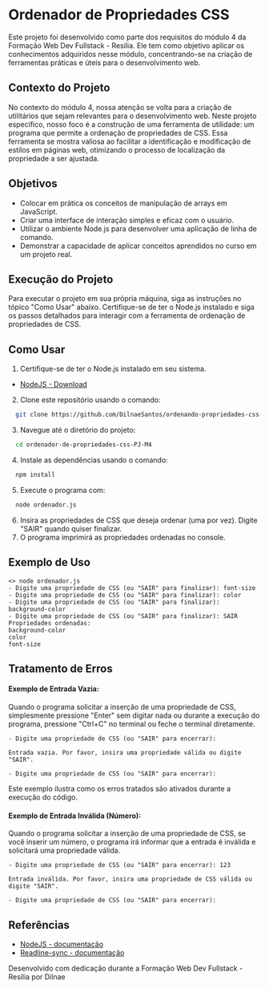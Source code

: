 # Ordenador de Propriedades CSS

Este projeto foi desenvolvido como parte dos requisitos do módulo 4 da Formação Web Dev Fullstack - Resilia. Ele tem como objetivo aplicar os conhecimentos adquiridos nesse módulo, concentrando-se na criação de ferramentas práticas e úteis para o desenvolvimento web.

## Contexto do Projeto

No contexto do módulo 4, nossa atenção se volta para a criação de utilitários que sejam relevantes para o desenvolvimento web. Neste projeto específico, nosso foco é a construção de uma ferramenta de utilidade: um programa que permite a ordenação de propriedades de CSS. Essa ferramenta se mostra valiosa ao facilitar a identificação e modificação de estilos em páginas web, otimizando o processo de localização da propriedade a ser ajustada.

## Objetivos

- Colocar em prática os conceitos de manipulação de arrays em JavaScript.
- Criar uma interface de interação simples e eficaz com o usuário.
- Utilizar o ambiente Node.js para desenvolver uma aplicação de linha de comando.
- Demonstrar a capacidade de aplicar conceitos aprendidos no curso em um projeto real.

## Execução do Projeto

Para executar o projeto em sua própria máquina, siga as instruções no tópico "Como Usar" abaixo. Certifique-se de ter o Node.js instalado e siga os passos detalhados para interagir com a ferramenta de ordenação de propriedades de CSS.

## Como Usar

1. Certifique-se de ter o Node.js instalado em seu sistema.
- [NodeJS - Download](https://nodejs.org/pt-br/download)
   
2. Clone este repositório usando o comando:
```bash
  git clone https://github.com/DilnaeSantos/ordenando-propriedades-css-PJ-M4.git
 ```
3. Navegue até o diretório do projeto:
```bash
  cd ordenador-de-propriedades-css-PJ-M4
```

4. Instale as dependências usando o comando:
```bash
  npm install
```
5. Execute o programa com:
```bash
  node ordenador.js
```
6. Insira as propriedades de CSS que deseja ordenar (uma por vez). Digite "SAIR" quando quiser finalizar.
7. O programa imprimirá as propriedades ordenadas no console.


## Exemplo de Uso

```
<> node ordenador.js
- Digite uma propriedade de CSS (ou "SAIR" para finalizar): font-size
- Digite uma propriedade de CSS (ou "SAIR" para finalizar): color
- Digite uma propriedade de CSS (ou "SAIR" para finalizar): background-color
- Digite uma propriedade de CSS (ou "SAIR" para finalizar): SAIR
Propriedades ordenadas:
background-color
color
font-size
```

## Tratamento de Erros

#### Exemplo de Entrada Vazia:

Quando o programa solicitar a inserção de uma propriedade de CSS, simplesmente pressione "Enter" sem digitar nada ou durante a execução do programa, pressione "Ctrl+C" no terminal ou feche o terminal diretamente.

```
- Digite uma propriedade de CSS (ou "SAIR" para encerrar):

Entrada vazia. Por favor, insira uma propriedade válida ou digite "SAIR".

- Digite uma propriedade de CSS (ou "SAIR" para encerrar):   
```

Este exemplo ilustra como os erros tratados são ativados durante a execução do código.

#### Exemplo de Entrada Inválida (Número):

Quando o programa solicitar a inserção de uma propriedade de CSS, se você inserir um número, o programa irá informar que a entrada é inválida e solicitará uma propriedade válida.

```
- Digite uma propriedade de CSS (ou "SAIR" para encerrar): 123

Entrada inválida. Por favor, insira uma propriedade de CSS válida ou digite "SAIR".

- Digite uma propriedade de CSS (ou "SAIR" para encerrar): 
```

## Referências

  - [NodeJS - documentação](https://nodejs.org/en/docs)
  - [Readline-sync - documentação](https://www.npmjs.com/package/readline-sync)

Desenvolvido com dedicação durante a Formação Web Dev Fullstack - Resilia por Dilnae
